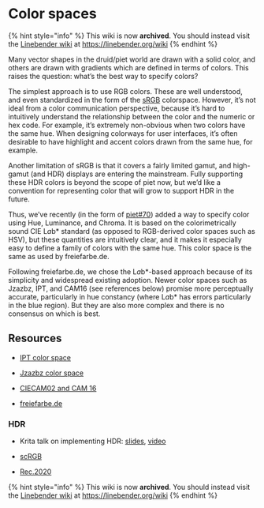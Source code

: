 # Color spaces

{% hint style="info" %}
This wiki is now **archived**. You should instead visit the [Linebender wiki](https://linebender.org/wiki/) at <https://linebender.org/wiki>
{% endhint %}

Many vector shapes in the druid/piet world are drawn with a solid color, and others are drawn with gradients which are defined in terms of colors. This raises the question: what’s the best way to specify colors?

The simplest approach is to use RGB colors. These are well understood, and even standardized in the form of the [sRGB] colorspace. However, it’s not ideal from a color communication perspective, because it’s hard to intuitively understand the relationship between the color and the numeric or hex code. For example, it’s extremely non-obvious when two colors have the same hue. When designing colorways for user interfaces, it’s often desirable to have highlight and accent colors drawn from the same hue, for example.

Another limitation of sRGB is that it covers a fairly limited gamut, and high-gamut (and HDR) displays are entering the mainstream. Fully supporting these HDR colors is beyond the scope of piet now, but we’d like a convention for representing color that will grow to support HDR in the future.

Thus, we’ve recently (in the form of [piet#70]) added a way to specify color using Hue, Luminance, and Chroma. It is based on the colorimetrically sound CIE L*a*b* standard (as opposed to RGB-derived color spaces such as HSV), but these quantities are intuitively clear, and it makes it especially easy to define a family of colors with the same hue. This color space is the same as used by freiefarbe.de.

Following freiefarbe.de, we chose the L*a*b*-based approach because of its simplicity and widespread existing adoption. Newer color spaces such as Jzazbz, IPT, and CAM16 (see references below) promise more perceptually accurate, particularly in hue constancy (where L*a*b* has errors particularly in the blue region). But they are also more complex and there is no consensus on which is best.

## Resources

*  [IPT color space](https://www.researchgate.net/publication/221677980_Development_and_Testing_of_a_Color_Space_IPT_with_Improved_Hue_Uniformity)

* [Jzazbz color space](https://www.researchgate.net/publication/325490579_15-3_New_ICtCp_and_Jzazbz_Color_Spaces_to_Analyze_the_Color_Viewing-Angle_Dependence_of_HDR_and_WCG_Displays)

* [CIECAM02 and CAM 16](https://arxiv.org/pdf/1802.06067.pdf)

* [freiefarbe.de](https://www.freiefarbe.de/en/)

### HDR

* Krita talk on implementing HDR: [slides](https://github.com/libregraphicsmeeting/slides-2019/blob/master/slides/2019-06-01-1000-hdr-support-in-krita.pdf), [video](https://www.youtube.com/watch?v=5MrocfwJd4k)

* [scRGB](https://en.wikipedia.org/wiki/ScRGB)

* [Rec.2020](https://en.wikipedia.org/wiki/Rec._2020)

{% hint style="info" %}
This wiki is now **archived**. You should instead visit the [Linebender wiki](https://linebender.org/wiki/) at <https://linebender.org/wiki>
{% endhint %}

[piet#70]: https://github.com/linebender/piet/pull/70
[sRGB]: https://en.wikipedia.org/wiki/SRGB


